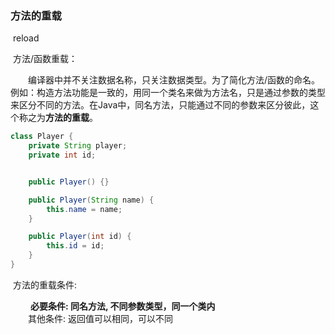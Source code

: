 ### 方法的重载

​ reload

​ 方法/函数重载：

​　　编译器中并不关注数据名称，只关注数据类型。为了简化方法/函数的命名。例如：构造方法功能是一致的，用同一个类名来做为方法名，只是通过参数的类型来区分不同的方法。在Java中，同名方法，只能通过不同的参数来区分彼此，这个称之为**方法的重载**。

```java
class Player {
    private String player;
    private int id;


    public Player() {}

    public Player(String name) {
        this.name = name;
    }

    public Player(int id) {
        this.id = id;
    }
}
```
​ 方法的重载条件:

​ 　　**必要条件: 同名方法, 不同参数类型，同一个类内**
　　  
​ 　　其他条件: 返回值可以相同，可以不同
